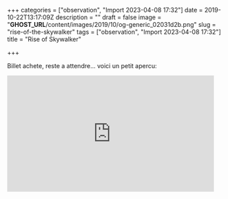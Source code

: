 +++
categories = ["observation", "Import 2023-04-08 17:32"]
date = 2019-10-22T13:17:09Z
description = ""
draft = false
image = "__GHOST_URL__/content/images/2019/10/og-generic_02031d2b.png"
slug = "rise-of-the-skywalker"
tags = ["observation", "Import 2023-04-08 17:32"]
title = "Rise of Skywalker"

+++


Billet achete, reste a attendre... voici un petit apercu:

<iframe width="480" height="270" src="https://www.youtube.com/embed/8Qn_spdM5Zg?feature=oembed" frameborder="0" allow="accelerometer; autoplay; encrypted-media; gyroscope; picture-in-picture" allowfullscreen></iframe>



